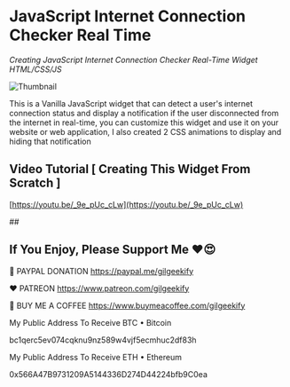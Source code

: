 # JavaScript Internet Connection Checker Real Time

_Creating JavaScript Internet Connection Checker Real-Time Widget HTML/CSS/JS_

![Thumbnail](https://raw.githubusercontent.com/saeedkohansal/JavaScript-Internet-Connection-Checker-Real-Time/main/JavaScript-Internet-Connection-Checker.png "Thumbnail")

This is a Vanilla JavaScript widget that can detect a user's internet connection status and display a notification if the user disconnected from the internet in real-time, you can customize this widget and use it on your website or web application, I also created 2 CSS animations to display and hiding that notification

## Video Tutorial [ Creating This Widget From Scratch ]
[https://youtu.be/_9e_pUc_cLw](https://youtu.be/_9e_pUc_cLw)

## 

## If You Enjoy, Please Support Me ❤️😍

💙 PAYPAL DONATION
https://paypal.me/gilgeekify

❤️ PATREON
https://www.patreon.com/gilgeekify

💛 BUY ME A COFFEE
https://www.buymeacoffee.com/gilgeekify

My Public Address To Receive BTC • Bitcoin

bc1qerc5ev074cqknu9nz589w4vjf5ecmhuc2df83h

My Public Address To Receive ETH • Ethereum

0x566A47B9731209A5144336D274D44224bfb9C0ea
